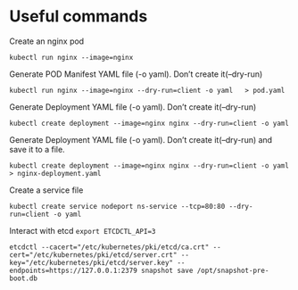 # Useful commands

Create an nginx pod

```kubectl run nginx --image=nginx```

Generate POD Manifest YAML file (-o yaml). Don’t create it(–dry-run)

```kubectl run nginx --image=nginx --dry-run=client -o yaml   > pod.yaml```

Generate Deployment YAML file (-o yaml). Don’t create it(–dry-run)

```kubectl create deployment --image=nginx nginx --dry-run=client -o yaml```

Generate Deployment YAML file (-o yaml). Don’t create it(–dry-run) and save it to a file.

```kubectl create deployment --image=nginx nginx --dry-run=client -o yaml > nginx-deployment.yaml```

Create a service file 

```kubectl create service nodeport ns-service --tcp=80:80 --dry-run=client -o yaml```

Interact with etcd
```export ETCDCTL_API=3 ```

```etcdctl --cacert="/etc/kubernetes/pki/etcd/ca.crt" --cert="/etc/kubernetes/pki/etcd/server.crt" --key="/etc/kubernetes/pki/etcd/server.key" --endpoints=https://127.0.0.1:2379 snapshot save /opt/snapshot-pre-boot.db```
